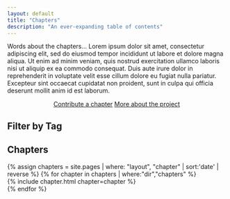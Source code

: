 ```yaml
---
layout: default
title: "Chapters"
description: "An ever-expanding table of contents"
---
```

Words about the chapters... Lorem ipsum dolor sit amet, consectetur adipiscing elit, sed do eiusmod tempor incididunt ut labore et dolore magna aliqua. Ut enim ad minim veniam, quis nostrud exercitation ullamco laboris nisi ut aliquip ex ea commodo consequat. Duis aute irure dolor in reprehenderit in voluptate velit esse cillum dolore eu fugiat nulla pariatur. Excepteur sint occaecat cupidatat non proident, sunt in culpa qui officia deserunt mollit anim id est laborum.

<center>
  <a href="{{ site.baseurl }}/call/" class="btn">Contribute a chapter</a>
  <a href="{{ site.baseurl }}/about/" class="btn">More about the project</a>
</center>

## Filter by Tag

<div id = "tagList"></div>

## Chapters

<div id = "itemList">
    {% assign chapters = site.pages | where: "layout", "chapter" | sort:'date' | reverse %}
    {% for chapter in chapters | where:"dir","chapters" %}
      <div class = "item">
        {% include chapter.html chapter=chapter %}
      </div>
    {% endfor %}
</div>

<script>

// collect tags for the filter list
var tagElements = document.getElementsByClassName("tag");
var tagList = document.getElementById("tagList");
var tags = [];

for (i = 0; i < tagElements.length; i++) {
    if (tags.indexOf(tagElements[i].innerText) < 0) {
        tags.push(tagElements[i].innerText);
    }
}

// create buttons for the filter list
tags.sort();
for (i = 0; i < tags.length; i++) {
    var button = document.createElement("span");
    var text = document.createTextNode(tags[i]);
    button.appendChild(text);
    button.classList.add("tag");
    button.classList.add("filter");
    button.classList.add("btn");
    tagList.appendChild(button);
}

// set events for filter list
var active = [];

var filters = document.getElementsByClassName("filter");
var items = document.getElementsByClassName("item");
for (i = 0; i < filters.length; i++) {
    let e = filters[i];
    e.addEventListener("click", function() {

        // change button status and create list of active tags
        if (e.classList.contains("active")) {
            e.classList.remove("active");
            active.splice(active.indexOf(e.innerText), 1);
        }
        else {
            e.classList.add("active");
            active.push(e.innerText);
        }

        // hide and show items
        if (active.length == 0) {
            for (j = 0; j < items.length; j++) {
                items[j].style.display = "block";
            }
        }
        else {

            // get item tags and check that each one is active
            for (j = 0; j < items.length; j++) {
                let itemTags = items[j].getElementsByTagName("span");
                let matches = 0;
                for (k = 0; k < itemTags.length; k++) {
                    if (active.indexOf(itemTags[k].innerText) >= 0) {
                        matches++;
                    }
                }

                // show or hide
                if (matches >= active.length) {
                    items[j].style.display = "block";
                }
                else {
                    items[j].style.display = "none";
                }
            }
        }
    })
}
</script>
